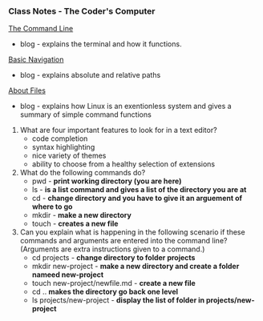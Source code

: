 ### Class Notes - The Coder's Computer

[The Command Line](https://ryanstutorials.net/linuxtutorial/commandline.php)

* blog - explains the terminal and how it functions. 

[Basic Navigation](https://ryanstutorials.net/linuxtutorial/navigation.php)

* blog - explains absolute and relative paths

[About Files](https://ryanstutorials.net/linuxtutorial/aboutfiles.php)

* blog - explains how Linux is an exentionless system and gives a summary of simple command functions

1. What are four important features to look for in a text editor?
     * code completion 
     * syntax highlighting
     * nice variety of themes
     * ability to choose from a healthy selection of extensions
2. What do the following commands do?
     * pwd - **print working directory (you are here)**
     * ls - **is a list command and gives a list of the directory you are at**
     * cd - **change directory and you have to give it an arguement of where to go**
     * mkdir - **make a new directory**
     * touch - **creates a new file**
3. Can you explain what is happening in the following scenario if these commands and arguments are entered into the command line? (Arguments are extra instructions given to a command.)
     * cd projects - **change directory to folder projects**
     * mkdir new-project  - **make a new directory and create a folder nameed new-project**
     * touch new-project/newfile.md - **create a new file**
     * cd .. **makes the directory go back one level**
     * ls projects/new-project - **display the list of folder in projects/new-project**
